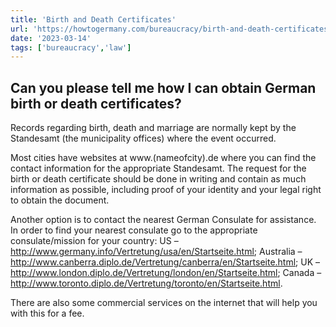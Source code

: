 ```yaml
---
title: 'Birth and Death Certificates'
url: 'https://howtogermany.com/bureaucracy/birth-and-death-certificates/'
date: '2023-03-14'
tags: ['bureaucracy','law']
---
```


## Can you please tell me how I can obtain German birth or death certificates?

Records regarding birth, death and marriage are normally kept by the Standesamt (the municipality offices) where the event occurred.

Most cities have websites at www.(nameofcity).de where you can find the contact information for the appropriate Standesamt. The request for the birth or death certificate should be done in writing and contain as much information as possible, including proof of your identity and your legal right to obtain the document.

Another option is to contact the nearest German Consulate for assistance. In order to find your nearest consulate go to the appropriate consulate/mission for your country:
US – http://www.germany.info/Vertretung/usa/en/Startseite.html;
Australia – http://www.canberra.diplo.de/Vertretung/canberra/en/Startseite.html;
UK – http://www.london.diplo.de/Vertretung/london/en/Startseite.html;
Canada – http://www.toronto.diplo.de/Vertretung/toronto/en/Startseite.html.

There are also some commercial services on the internet that will help you with this for a fee.